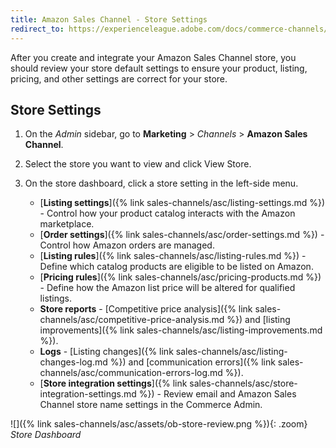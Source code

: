 ```yaml
---
title: Amazon Sales Channel - Store Settings
redirect_to: https://experienceleague.adobe.com/docs/commerce-channels/amazon/manage/ob-store-review.html
---
```


After you create and integrate your Amazon Sales Channel store, you should review your store default settings to ensure your product, listing, pricing, and other settings are correct for your store.

## Store Settings

1. On the _Admin_ sidebar, go to **Marketing** > _Channels_ > **Amazon Sales Channel**.

1. Select the store you want to view and click <span class="btn">View Store</span>.

1. On the store dashboard, click a store setting in the left-side menu.

   - [**Listing settings**]({% link sales-channels/asc/listing-settings.md %}) - Control how your product catalog interacts with the Amazon marketplace.
   - [**Order settings**]({% link sales-channels/asc/order-settings.md %}) - Control how Amazon orders are managed.
   - [**Listing rules**]({% link sales-channels/asc/listing-rules.md %}) - Define which catalog products are eligible to be listed on Amazon.
   - [**Pricing rules**]({% link sales-channels/asc/pricing-products.md %}) - Define how the Amazon list price will be altered for qualified listings.
   - **Store reports** - [Competitive price analysis]({% link sales-channels/asc/competitive-price-analysis.md %}) and [listing improvements]({% link sales-channels/asc/listing-improvements.md %}).
   - **Logs** - [Listing changes]({% link sales-channels/asc/listing-changes-log.md %}) and [communication errors]({% link sales-channels/asc/communication-errors-log.md %}).
   - [**Store integration settings**]({% link sales-channels/asc/store-integration-settings.md %}) - Review email and Amazon Sales Channel store name settings in the Commerce Admin.

![]({% link sales-channels/asc/assets/ob-store-review.png %}){: .zoom}
_Store Dashboard_
